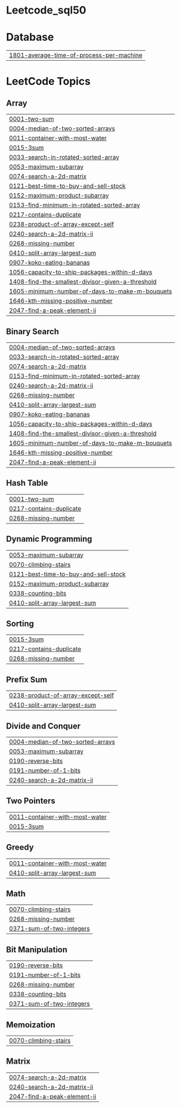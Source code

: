 # Leetcode_sql50


# Database
|  |
| ------- |
| [1801-average-time-of-process-per-machine](https://github.com/chavijain2303/Leetcode_sql50/tree/master/1801-average-time-of-process-per-machine) |
<!---LeetCode Topics Start-->
# LeetCode Topics
## Array
|  |
| ------- |
| [0001-two-sum](https://github.com/chavijain2303/Leetcode_sql50/tree/master/0001-two-sum) |
| [0004-median-of-two-sorted-arrays](https://github.com/chavijain2303/Leetcode_sql50/tree/master/0004-median-of-two-sorted-arrays) |
| [0011-container-with-most-water](https://github.com/chavijain2303/Leetcode_sql50/tree/master/0011-container-with-most-water) |
| [0015-3sum](https://github.com/chavijain2303/Leetcode_sql50/tree/master/0015-3sum) |
| [0033-search-in-rotated-sorted-array](https://github.com/chavijain2303/Leetcode_sql50/tree/master/0033-search-in-rotated-sorted-array) |
| [0053-maximum-subarray](https://github.com/chavijain2303/Leetcode_sql50/tree/master/0053-maximum-subarray) |
| [0074-search-a-2d-matrix](https://github.com/chavijain2303/Leetcode_sql50/tree/master/0074-search-a-2d-matrix) |
| [0121-best-time-to-buy-and-sell-stock](https://github.com/chavijain2303/Leetcode_sql50/tree/master/0121-best-time-to-buy-and-sell-stock) |
| [0152-maximum-product-subarray](https://github.com/chavijain2303/Leetcode_sql50/tree/master/0152-maximum-product-subarray) |
| [0153-find-minimum-in-rotated-sorted-array](https://github.com/chavijain2303/Leetcode_sql50/tree/master/0153-find-minimum-in-rotated-sorted-array) |
| [0217-contains-duplicate](https://github.com/chavijain2303/Leetcode_sql50/tree/master/0217-contains-duplicate) |
| [0238-product-of-array-except-self](https://github.com/chavijain2303/Leetcode_sql50/tree/master/0238-product-of-array-except-self) |
| [0240-search-a-2d-matrix-ii](https://github.com/chavijain2303/Leetcode_sql50/tree/master/0240-search-a-2d-matrix-ii) |
| [0268-missing-number](https://github.com/chavijain2303/Leetcode_sql50/tree/master/0268-missing-number) |
| [0410-split-array-largest-sum](https://github.com/chavijain2303/Leetcode_sql50/tree/master/0410-split-array-largest-sum) |
| [0907-koko-eating-bananas](https://github.com/chavijain2303/Leetcode_sql50/tree/master/0907-koko-eating-bananas) |
| [1056-capacity-to-ship-packages-within-d-days](https://github.com/chavijain2303/Leetcode_sql50/tree/master/1056-capacity-to-ship-packages-within-d-days) |
| [1408-find-the-smallest-divisor-given-a-threshold](https://github.com/chavijain2303/Leetcode_sql50/tree/master/1408-find-the-smallest-divisor-given-a-threshold) |
| [1605-minimum-number-of-days-to-make-m-bouquets](https://github.com/chavijain2303/Leetcode_sql50/tree/master/1605-minimum-number-of-days-to-make-m-bouquets) |
| [1646-kth-missing-positive-number](https://github.com/chavijain2303/Leetcode_sql50/tree/master/1646-kth-missing-positive-number) |
| [2047-find-a-peak-element-ii](https://github.com/chavijain2303/Leetcode_sql50/tree/master/2047-find-a-peak-element-ii) |
## Binary Search
|  |
| ------- |
| [0004-median-of-two-sorted-arrays](https://github.com/chavijain2303/Leetcode_sql50/tree/master/0004-median-of-two-sorted-arrays) |
| [0033-search-in-rotated-sorted-array](https://github.com/chavijain2303/Leetcode_sql50/tree/master/0033-search-in-rotated-sorted-array) |
| [0074-search-a-2d-matrix](https://github.com/chavijain2303/Leetcode_sql50/tree/master/0074-search-a-2d-matrix) |
| [0153-find-minimum-in-rotated-sorted-array](https://github.com/chavijain2303/Leetcode_sql50/tree/master/0153-find-minimum-in-rotated-sorted-array) |
| [0240-search-a-2d-matrix-ii](https://github.com/chavijain2303/Leetcode_sql50/tree/master/0240-search-a-2d-matrix-ii) |
| [0268-missing-number](https://github.com/chavijain2303/Leetcode_sql50/tree/master/0268-missing-number) |
| [0410-split-array-largest-sum](https://github.com/chavijain2303/Leetcode_sql50/tree/master/0410-split-array-largest-sum) |
| [0907-koko-eating-bananas](https://github.com/chavijain2303/Leetcode_sql50/tree/master/0907-koko-eating-bananas) |
| [1056-capacity-to-ship-packages-within-d-days](https://github.com/chavijain2303/Leetcode_sql50/tree/master/1056-capacity-to-ship-packages-within-d-days) |
| [1408-find-the-smallest-divisor-given-a-threshold](https://github.com/chavijain2303/Leetcode_sql50/tree/master/1408-find-the-smallest-divisor-given-a-threshold) |
| [1605-minimum-number-of-days-to-make-m-bouquets](https://github.com/chavijain2303/Leetcode_sql50/tree/master/1605-minimum-number-of-days-to-make-m-bouquets) |
| [1646-kth-missing-positive-number](https://github.com/chavijain2303/Leetcode_sql50/tree/master/1646-kth-missing-positive-number) |
| [2047-find-a-peak-element-ii](https://github.com/chavijain2303/Leetcode_sql50/tree/master/2047-find-a-peak-element-ii) |
## Hash Table
|  |
| ------- |
| [0001-two-sum](https://github.com/chavijain2303/Leetcode_sql50/tree/master/0001-two-sum) |
| [0217-contains-duplicate](https://github.com/chavijain2303/Leetcode_sql50/tree/master/0217-contains-duplicate) |
| [0268-missing-number](https://github.com/chavijain2303/Leetcode_sql50/tree/master/0268-missing-number) |
## Dynamic Programming
|  |
| ------- |
| [0053-maximum-subarray](https://github.com/chavijain2303/Leetcode_sql50/tree/master/0053-maximum-subarray) |
| [0070-climbing-stairs](https://github.com/chavijain2303/Leetcode_sql50/tree/master/0070-climbing-stairs) |
| [0121-best-time-to-buy-and-sell-stock](https://github.com/chavijain2303/Leetcode_sql50/tree/master/0121-best-time-to-buy-and-sell-stock) |
| [0152-maximum-product-subarray](https://github.com/chavijain2303/Leetcode_sql50/tree/master/0152-maximum-product-subarray) |
| [0338-counting-bits](https://github.com/chavijain2303/Leetcode_sql50/tree/master/0338-counting-bits) |
| [0410-split-array-largest-sum](https://github.com/chavijain2303/Leetcode_sql50/tree/master/0410-split-array-largest-sum) |
## Sorting
|  |
| ------- |
| [0015-3sum](https://github.com/chavijain2303/Leetcode_sql50/tree/master/0015-3sum) |
| [0217-contains-duplicate](https://github.com/chavijain2303/Leetcode_sql50/tree/master/0217-contains-duplicate) |
| [0268-missing-number](https://github.com/chavijain2303/Leetcode_sql50/tree/master/0268-missing-number) |
## Prefix Sum
|  |
| ------- |
| [0238-product-of-array-except-self](https://github.com/chavijain2303/Leetcode_sql50/tree/master/0238-product-of-array-except-self) |
| [0410-split-array-largest-sum](https://github.com/chavijain2303/Leetcode_sql50/tree/master/0410-split-array-largest-sum) |
## Divide and Conquer
|  |
| ------- |
| [0004-median-of-two-sorted-arrays](https://github.com/chavijain2303/Leetcode_sql50/tree/master/0004-median-of-two-sorted-arrays) |
| [0053-maximum-subarray](https://github.com/chavijain2303/Leetcode_sql50/tree/master/0053-maximum-subarray) |
| [0190-reverse-bits](https://github.com/chavijain2303/Leetcode_sql50/tree/master/0190-reverse-bits) |
| [0191-number-of-1-bits](https://github.com/chavijain2303/Leetcode_sql50/tree/master/0191-number-of-1-bits) |
| [0240-search-a-2d-matrix-ii](https://github.com/chavijain2303/Leetcode_sql50/tree/master/0240-search-a-2d-matrix-ii) |
## Two Pointers
|  |
| ------- |
| [0011-container-with-most-water](https://github.com/chavijain2303/Leetcode_sql50/tree/master/0011-container-with-most-water) |
| [0015-3sum](https://github.com/chavijain2303/Leetcode_sql50/tree/master/0015-3sum) |
## Greedy
|  |
| ------- |
| [0011-container-with-most-water](https://github.com/chavijain2303/Leetcode_sql50/tree/master/0011-container-with-most-water) |
| [0410-split-array-largest-sum](https://github.com/chavijain2303/Leetcode_sql50/tree/master/0410-split-array-largest-sum) |
## Math
|  |
| ------- |
| [0070-climbing-stairs](https://github.com/chavijain2303/Leetcode_sql50/tree/master/0070-climbing-stairs) |
| [0268-missing-number](https://github.com/chavijain2303/Leetcode_sql50/tree/master/0268-missing-number) |
| [0371-sum-of-two-integers](https://github.com/chavijain2303/Leetcode_sql50/tree/master/0371-sum-of-two-integers) |
## Bit Manipulation
|  |
| ------- |
| [0190-reverse-bits](https://github.com/chavijain2303/Leetcode_sql50/tree/master/0190-reverse-bits) |
| [0191-number-of-1-bits](https://github.com/chavijain2303/Leetcode_sql50/tree/master/0191-number-of-1-bits) |
| [0268-missing-number](https://github.com/chavijain2303/Leetcode_sql50/tree/master/0268-missing-number) |
| [0338-counting-bits](https://github.com/chavijain2303/Leetcode_sql50/tree/master/0338-counting-bits) |
| [0371-sum-of-two-integers](https://github.com/chavijain2303/Leetcode_sql50/tree/master/0371-sum-of-two-integers) |
## Memoization
|  |
| ------- |
| [0070-climbing-stairs](https://github.com/chavijain2303/Leetcode_sql50/tree/master/0070-climbing-stairs) |
## Matrix
|  |
| ------- |
| [0074-search-a-2d-matrix](https://github.com/chavijain2303/Leetcode_sql50/tree/master/0074-search-a-2d-matrix) |
| [0240-search-a-2d-matrix-ii](https://github.com/chavijain2303/Leetcode_sql50/tree/master/0240-search-a-2d-matrix-ii) |
| [2047-find-a-peak-element-ii](https://github.com/chavijain2303/Leetcode_sql50/tree/master/2047-find-a-peak-element-ii) |
<!---LeetCode Topics End-->